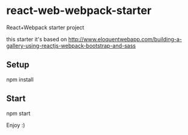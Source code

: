 # react-web-webpack-starter
React+Webpack starter project

this starter it's based on http://www.eloquentwebapp.com/building-a-gallery-using-reactjs-webpack-bootstrap-and-sass

## Setup

npm install

## Start

npm start

Enjoy :)